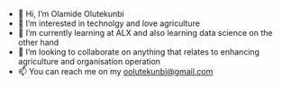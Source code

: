 - 👋 Hi, I’m Olamide Olutekunbi
- 👀 I’m interested in technolgy and love agriculture
- 🌱 I’m currently learning at ALX and also learning data science on the other hand
- 💞️ I’m looking to collaborate on anything that relates to enhancing agriculture and organisation operation
- 📫 You can reach me on my oolutekunbi@gmail.com

<!---
oolutekunbi/oolutekunbi is a ✨ special ✨ repository because its `README.md` (this file) appears on your GitHub profile.
You can click the Preview link to take a look at your changes.
--->
